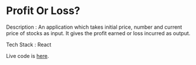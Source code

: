 # Profit Or Loss?
Description : An application which takes initial price, number and current price of stocks as input. It gives the profit earned or loss incurred as output.

Tech Stack : React

Live code is [here](https://0ij4n3.csb.app/).
